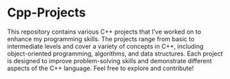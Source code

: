 # Cpp-Projects
This repository contains various C++ projects that I’ve worked on to enhance my programming skills. The projects range from basic to intermediate levels and cover a variety of concepts in C++, including object-oriented programming, algorithms, and data structures. Each project is designed to improve problem-solving skills and demonstrate different aspects of the C++ language. Feel free to explore and contribute!


